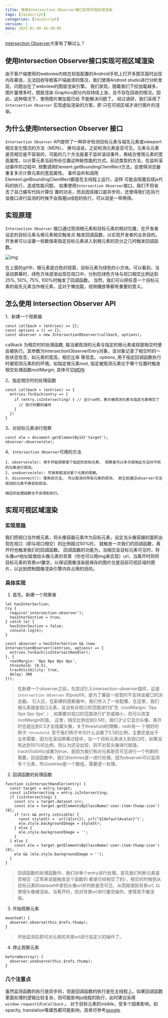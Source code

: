 ```yaml
---
title: 使用Intersection Observer接口实现可视区域渲染
tags: [JavaScript]
categories: [JavaScript]
version: 1
date: 2021-01-08 16:30:06
---
```


[Intersection Observer](https://developer.mozilla.org/zh-CN/docs/Web/API/Intersection_Observer_API)大家有了解过么？

<!-- more -->

## 使用Intersection Observer接口实现可视区域渲染

由于客户端使用的webview内核在较低配置的Android手机上打开多图页面时出现内存暴涨，无法回收导致客户端崩溃的情况，我们使用Android studio进行分析发现，问题出在了webview的图层渲染引擎。
我们发现，随着我们下拉加载越多，图片量增多时，图层渲染
Graphics部分内存持续上涨，且不存在回收的情况。因此，这种情况下，使用图片懒加载已经
不能解决问题了。
经过调研，我们采用了`Intersection Observer` 实现虚拟渲染的方案，即
只在可视区域才进行图片的渲染。

## 为什么使用Intersection Observer 接口

`Intersection Observer` API提供了一种异步检测目标元素与祖先元素或viewport相交变化情况的方法（MDN）。
换句话说，之前检测元素是否可见，元素与元素是否相交是不容易的，可能的几个方法是基于监听滚动事件，再结合使用元素的宽高属性，以计算元素当前所处位置这种耗性能的方式。前述类型的方法，在监听滚动事件的过程中, 频繁调用Element.getBoundingClientRect方法，会使得浏览器重复多次计算元素的宽高属性。
事件监听和调用Element.getBoundingClientRect都是在主线程上运行，这样 可能会阻塞后续js代码的执行，造成性能问题。
如果使用`Intersection Observer`接口，我们不但省去了自己编写代码计算位
置的功夫，而且因该接口是异步的，还使得我们在执行该接口进行监测的时候不会阻塞js线程的执行，可以说是一举两得。

## 实现原理

`Intersection Observer` 接口通过观测根元素和目标元素的相对位置，在开发者设定的目标元素与根元素相交触发点
触发回调函数，以实现开发者的业务目的。开发者可以设置一些数值来指定目标元素进入到根元素的百分之几时触发回调函数。

![img](/images/使用IntersectionObserver接口实现可视区域渲染-01.gif)

在上面的gif中，根元素是白色的视窗，目标元素为绿色的小方块。可以看到，当滚动屏幕时，绿色方块逐渐出现在视口中，分别在绿色方块与视口相交比例达到25%, 50%, 75%, 100%时触发了回调函数。
当然，我们可以把任意一个目标元素的祖先元素当作根元素，这对于懒加载，视频播放等都有重要的意义。

## 怎么使用 Intersection Observer API

1、新建一个观察器

``` JS
const callback = (entries) => {};
const options = () => {};
const observer = new IntersectionObserver(callback, options);
```

callback 为相交时的处理函数, 每当被观测的元素与指定的根元素或视窗相交时便会被执行。其参数为IntersectionObserverEntry对象，该对象记录了相交时的一些状态信息，如元素的宽高，相交比率
等信息。
options, 用于指定回调函数执行时被观测元素的的环境。如指定根元素root, 指定被观测元素位于哪个位置时触发相交处理函数rootMargin, 具体可见[MDN](https://developer.mozilla.org/en-US/docs/Web/API/Intersection_Observer_API)

2、指定相交时的处理函数

``` JS
const callback = (entries) => {
  entries.forEach(entry => {
    if (entry.isIntersecting) { // 当true时，表示被观测元素与指定元素相交了
      // 执行你要的操作
    }
  })
}
```

3、对目标元素进行观察

``` JS
const ele = document.getElementById('target');
observer.observe(ele);
```

4、`Intersection Observer`可用的方法

``` JS
1. observe(ele): 用于开始观察某个指定的目标元素， 观察者可以多次调用此方法对不同的元素进行观测。
2. unobserve(ele): 可用来取消对某个元素的观察。
3. disconnect(): 使用该方法， 可以取消对所有元素的观测， 即之前通过observer方法观测的元素不再受到观测，

相应的处理函数也不会得到执行。
```

## 实现可视区域渲染

### 实现思路

我们把视口当作根元素，将头像容器元素作为目标元素，设定当头像容器的面积出现在视口（即与视口相交）的比例超过50%时， 就触发一次我们的回调函数，离开时也触发我们的回调函数。
回调函数的功能为，当相交且目标元素可见时，将头像url地址赋值给头像元素的背景（你也可以用img来实现）url，当离开时则将目标元素的背景url置空，以保证图像渲染层保存的图片仅是目前可视区域的图片，以达到控制图像渲染引擎内存占用的目的。

### 具体实现

1.  首先，新建一个观察者

``` JS
let hasInterSection;
try {
  require('intersection-observer');
  hasInterSection = true;
} catch (e) {
  hasInterSection = false;
  console.log(e);
}

const observer = hasInterSection && (new IntersectionObserver((entries, options) => {
  entries.forEach(isIntersectHandler);
}, {
  rootMargin: '0px 0px 0px 0px',
  threshold: [0.5],
  trackVisibility: true,
  delay: 300
}));
```

> 在新建一个observer之前，先尝试引入intersection-observer插件，这是`Intersection Observer`
的polyfill，是为了兼容一些暂时不支持该接口的浏览器。
引入后，在新建的观察器中，我们传入了一些配置，在这里，我们根元素就是视口元素，且没有对视口的范围进行扩充（rootMargin: '0px 0px 0px 0px', ）, 如果要对视口的范围进行扩充或缩小，则可以改变rootMargin的值。
这里，相交比例达到0.5时，我们才让它显示头像，离开时也是达到0.5才会隐藏头像，关于threshold的理解，mdn有一
个很好的例子: `threshold`.
至于我们例子中为什么设置了0.5的比例，主要还是出于业务需要，因为在滚动屏幕过程中，当一个目标元素进入到视口时，如果没有达到50%的比例，则认为还没出现，则不对其头像进行赋值。trackVisibility设置为true，是因为我们有对元素是否可见进行一个判断的需要。回调函数中，我们对entries逐一进行处理，因为observer可以监测多个元素，所以entries是一个数组，需要逐一处理。

2.  回调函数的处理函数

``` JS
function isIntersectHandler(entry) {
  const target = entry.target;
  const isIntersecting = entry.isIntersecting;
  if (isIntersecting) {
    const src = target.dataset.src;
    const ele = target.getElementsByClassName('user-item-thump-icon')[0];
    if (src && entry.isVisible) {
      const styleStr = `url(${src}), url("${defaultAvatar}")`;
      ele.style.backgroundImage = styleStr;
    } else {
      ele.style.backgroundImage = '';
    }
  } else {
    const ele = target.getElementsByClassName('user-item-thump-icon')[0];
    ele && (ele.style.backgroundImage = '');
  }
}
```

> 回调函数的处理函数中，我们对单个entry进行处理。首先我们判断元素是否相交（正常来说能触发这个函数的
都是已经相交了的），相交的时候则从目标元素的dataset中拿到头像url并判断是否可见，从而赋值到背景url, 以使得头像被渲染。当离开时，则对背景url进行置空操作，使得其不被渲染。

3.  开始观察元素

``` JS
mounted() {
  observer.observe(this.$refs.thump);
}
```

> 开始监测后即可对元素的背景url进行自定义的操作了。

4.  停止观察元素

``` JS
beforeDestroy() {
  observer.unobserve(this.$refs.thump);
}
```

### 几个注意点

虽然监测函数的执行是异步的，但是回调函数的执行是在主线程上。如果回调函数里面处理的逻辑比较复杂，则可能影响js线程的执行，此时建议采用 `window.requestIdleCallback` 。
对于目标元素的visible，受多个因素影响，如opacity, translation等属性都可能影响，具体可参考[google](https://developers.google.com/web/updates/2019/02/intersectionobserver-v2).
